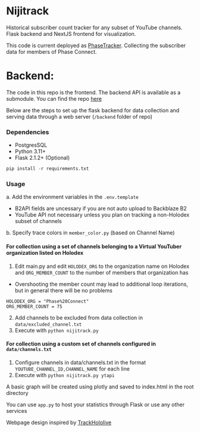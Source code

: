 # Nijitrack

Historical subscriber count tracker for any subset of YouTube channels. Flask backend and NextJS frontend for visualization.

This code is current deployed as [PhaseTracker](https://phase-tracker.com). Collecting the subscriber data for members of Phase Connect.

# Backend:
The code in this repo is the frontend. The backend API is available as a submodule. You can find the repo [here](https://github.com/pinapelz/NijiTrack-API)

Below are the steps to set up the flask backend for data collection and serving data through a web server (`/backend` folder of repo)

### Dependencies
- PostgresSQL
- Python 3.11+
- Flask 2.1.2+ (Optional)

```python
pip install -r requirements.txt
```
### Usage
a. Add the environment variables in the `.env.template`
  - B2API fields are uncessary if you are not auto upload to Backblaze B2
  - YouTube API not necessary unless you plan on tracking a non-Holodex subset of channels

b. Specify trace colors in `member_color.py` (based on Channel Name)
#### For collection using a set of channels belonging to a Virtual YouTuber organization listed on Holodex
1. Edit main.py and edit `HOLODEX_ORG` to the organization name on Holodex and `ORG_MEMBER_COUNT` to the number of members that organization has
  - Overshooting the member count may lead to additional loop iterations, but in general there will be no problems
```
HOLODEX_ORG = "Phase%20Connect"
ORG_MEMBER_COUNT = 75
```
2. Add channels to be excluded from data collection in `data/excluded_channel.txt`
3. Execute with `python nijitrack.py`
#### For collection using a custom set of channels configured in `data/channels.txt`
1. Configure channels in data/channels.txt in the format `YOUTUBE_CHANNEL_ID,CHANNEL_NAME` for each line
2. Execute with `python nijitrack.py ytapi`

A basic graph will be created using plotly and saved to index.html in the root directory

You can use `app.py` to host your statistics through Flask or use any other services


Webpage design inspired by [TrackHololive](https://trackholo.live/)
